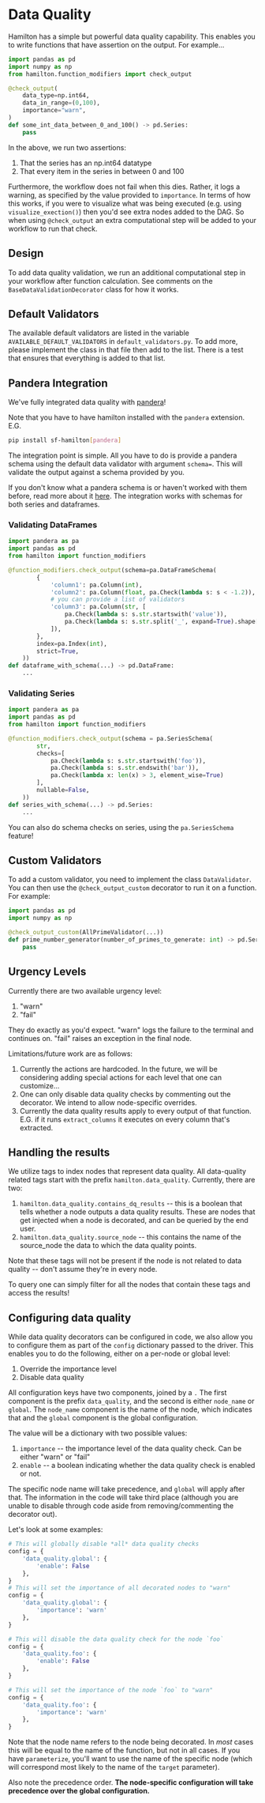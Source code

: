 # Data Quality

Hamilton has a simple but powerful data quality capability. This enables you to write functions
that have assertion on the output. For example...

```python
import pandas as pd
import numpy as np
from hamilton.function_modifiers import check_output

@check_output(
    data_type=np.int64,
    data_in_range=(0,100),
    importance="warn",
)
def some_int_data_between_0_and_100() -> pd.Series:
    pass
```

In the above, we run two assertions:

1. That the series has an np.int64 datatype
2. That every item in the series in between 0 and 100


Furthermore, the workflow does not fail when this dies. Rather, it logs a warning, as specified by the value provided to `importance`. In terms of how this works, if you were to visualize what was being executed (e.g. using `visualize_exection()`) then you'd see extra nodes added to the DAG. So when using `@check_output` an extra computational step will be added to your workflow to run that check.


## Design

To add data quality validation, we run an additional computational step in your workflow after function calculation.
See comments on the `BaseDataValidationDecorator` class for how it works.

## Default Validators

The available default validators are listed in the variable `AVAILABLE_DEFAULT_VALIDATORS`
in `default_validators.py`. To add more, please implement the class in that file then add to the list.
There is a test that ensures that everything is added to that list.

## Pandera Integration

We've fully integrated data quality with [pandera](https://pandera.readthedocs.io/en/stable/)!

Note that you have to have hamilton installed with the `pandera` extension. E.G.

```bash
pip install sf-hamilton[pandera]
```

The integration point is simple. All you have to do is provide a pandera schema
using the default data validator with argument `schema=`. This will validate the
output against a schema provided by you.

If you don't know what a pandera schema is or haven't worked with them before,
read more about it [here](https://pandera.readthedocs.io/en/stable/schema_models.html).
The integration works with schemas for both series and dataframes.

### Validating DataFrames

```python
import pandera as pa
import pandas as pd
from hamilton import function_modifiers

@function_modifiers.check_output(schema=pa.DataFrameSchema(
        {
            'column1': pa.Column(int),
            'column2': pa.Column(float, pa.Check(lambda s: s < -1.2)),
            # you can provide a list of validators
            'column3': pa.Column(str, [
                pa.Check(lambda s: s.str.startswith('value')),
                pa.Check(lambda s: s.str.split('_', expand=True).shape[1] == 2)
            ]),
        },
        index=pa.Index(int),
        strict=True,
    ))
def dataframe_with_schema(...) -> pd.DataFrame:
    ...
```

### Validating Series

```python
import pandera as pa
import pandas as pd
from hamilton import function_modifiers

@function_modifiers.check_output(schema = pa.SeriesSchema(
        str,
        checks=[
            pa.Check(lambda s: s.str.startswith('foo')),
            pa.Check(lambda s: s.str.endswith('bar')),
            pa.Check(lambda x: len(x) > 3, element_wise=True)
        ],
        nullable=False,
    ))
def series_with_schema(...) -> pd.Series:
    ...
```


You can also do schema checks on series, using the `pa.SeriesSchema` feature!

## Custom Validators

To add a custom validator, you need to implement the class `DataValidator`. You can then use the
`@check_output_custom` decorator to run it on a function. For example:

```python
import pandas as pd
import numpy as np

@check_output_custom(AllPrimeValidator(...))
def prime_number_generator(number_of_primes_to_generate: int) -> pd.Series:
    pass
```

## Urgency Levels

Currently there are two available urgency level:

1. "warn"
2. "fail"

They do exactly as you'd expect. "warn" logs the failure to the terminal and continues on. "fail"
raises an exception in the final node.

Limitations/future work are as follows:

1. Currently the actions are hardcoded. In the future, we will be considering adding
special actions for each level that one can customize...
2. One can only disable data quality checks by commenting out the decorator. We intend to allow node-specific overrides.
3. Currently the data quality results apply to every output of that function. E.G. if it runs `extract_columns`
it executes on every column that's extracted.

## Handling the results

We utilize tags to index nodes that represent data quality. All data-quality related tags start with the
prefix `hamilton.data_quality`. Currently, there are two:

1. `hamilton.data_quality.contains_dq_results` -- this is a boolean that tells
whether a node outputs a data quality results. These are nodes that get injected when
a node is decorated, and can be queried by the end user.
2. `hamilton.data_quality.source_node` -- this contains the name of the source_node
the data to which the data quality points.

Note that these tags will not be present if the node is not related to data quality --
don't assume they're in every node.

To query one can simply filter for all the nodes that contain these tags and access the results!

## Configuring data quality

While data quality decorators can be configured in code, we also allow you to configure them as part of the
`config` dictionary passed to the driver. This enables you to do the following, either on a per-node or global level:

1. Override the importance level
2. Disable data quality

All configuration keys have two components, joined by a `.` The first component is the prefix `data_quality`, and the second is either
`node_name` or `global`. The `node_name` component is the name of the node, which indicates that  and the `global` component is the global configuration.

The value will be a dictionary with two possible values:

1. `importance` -- the importance level of the data quality check. Can be either "warn" or "fail"
2. `enable` -- a boolean indicating whether the data quality check is enabled or not.

The specific node name will take precedence, and `global` will apply after that. The information in the code
will take third place (although you are unable to disable through code aside from removing/commenting the decorator out).

 Let's look at some examples:

```python
# This will globally disable *all* data quality checks
config = {
    'data_quality.global': {
        'enable': False
    },
}
# This will set the importance of all decorated nodes to "warn"
config = {
    'data_quality.global': {
        'importance': 'warn'
    },
}

# This will disable the data quality check for the node `foo`
config = {
    'data_quality.foo': {
        'enable': False
    },
}

# This will set the importance of the node `foo` to "warn"
config = {
    'data_quality.foo': {
        'importance': 'warn'
    },
}
```

Note that the node name refers to the node being decorated. In *most* cases this will be equal to the name of the function, but not in all cases.
If you have `parameterize`, you'll want to use the name of the specific node (which will correspond most likely to the name of the `target` parameter).

Also note the precedence order. **The node-specific configuration will take precedence over the global configuration.**

